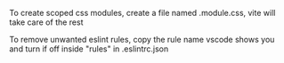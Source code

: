 To create scoped css modules, create a file named <name>.module.css, vite will take care of the rest

To remove unwanted eslint rules, copy the rule name vscode shows you and turn if off inside "rules" in .eslintrc.json